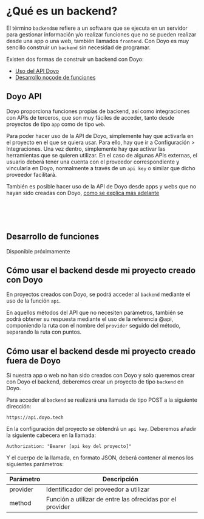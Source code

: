 # ¿Qué es un backend?
  
El término `backend`se refiere a un software que se ejecuta en un servidor para gestionar información y/o realizar funciones que no se pueden realizar desde una app o una web, también llamados `frontend`. Con Doyo es muy sencillo construir un `backend` sin necesidad de programar.
  
Existen dos formas de construir un backend con Doyo:
  
- [Uso del API Doyo](#doyo_api)
- [Desarrollo nocode de funciones](#desarrollo_de_funciones)
  
    
## Doyo API
  
Doyo proporciona funciones propias de backend, así como integraciones con APIs de terceros, que son muy fáciles de acceder, tanto desde proyectos de tipo `app` como de tipo `web`.
  
Para poder hacer uso de la API de Doyo, simplemente hay que activarla en el proyecto en el que se quiera usar. Para ello, hay que ir a Configuración > Integraciones. Una vez dentro, simplemente hay que activar las herramientas que se quieren utilizar. En el caso de algunas APIs externas, el usuario deberá tener una cuenta con el proveedor correspondiente y vincularla en Doyo, normalmente a través de un `api key` o similar que dicho proveedor facilitará.
  
También es posible hacer uso de la API de Doyo desde apps y webs que no hayan sido creadas con Doyo, [como se explica más adelante](#como_usar_el_backend_desde_mi_proyecto_creado_fuera_de_doyo)
  
  
<br>
<br>
<br>  
  
## Desarrollo de funciones
  
Disponible próximamente
  
  
## Cómo usar el backend desde mi proyecto creado con Doyo
  
En proyectos creados con Doyo, se podrá acceder al `backend` mediante el uso de la función `api`.
  
En aquellos métodos del API que no necesiten parámetros, también se podrá obtener su respuesta mediante el uso de la referencia @api, componiendo la ruta con el nombre del `provider` seguido del método, separando la ruta con puntos.
  
  
## Cómo usar el backend desde mi proyecto creado fuera de Doyo
  
Si nuestra app o web no han sido creados con Doyo y solo queremos crear con Doyo el backend, deberemos crear un proyecto de tipo `backend` en Doyo.
  
Para acceder al `backend` se realizará una llamada de tipo POST a la siguiente dirección:
```
https://api.doyo.tech
```
  
En la configuración del proyecto se obtendrá un `api key`. Deberemos añadir la siguiente cabecera en la llamada:
```
Authorization: "Bearer [api key del proyecto]"
```
  
Y el cuerpo de la llamada, en formato JSON, deberá contener al menos los siguientes parámetros:
  
 | Parámetro | Descripción |
  | ------------- | ------------- |
  | provider | Identificador del proveedor a utilizar |
  | method | Función a utilizar de entre las ofrecidas por el provider |